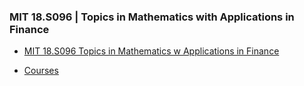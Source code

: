 ### MIT 18.S096 | Topics in Mathematics with Applications in Finance

- [MIT 18.S096 Topics in Mathematics w Applications in Finance](https://www.youtube.com/playlist?list=PLUl4u3cNGP63ctJIEC1UnZ0btsphnnoHR)

- [Courses](https://ocw.mit.edu/courses/18-s096-topics-in-mathematics-with-applications-in-finance-fall-2013/)
